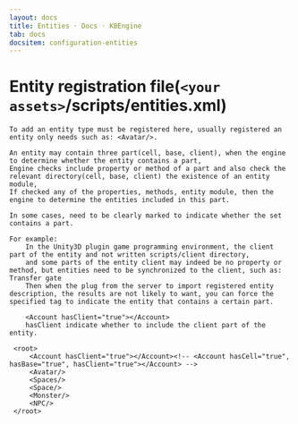 ```yaml
---
layout: docs
title: Entities · Docs · KBEngine
tab: docs
docsitem: configuration-entities
---
```


Entity registration file(`<your assets>`/scripts/entities.xml)
===================

	To add an entity type must be registered here, usually registered an entity only needs such as: <Avatar/>.

	An entity may contain three part(cell, base, client), when the engine to determine whether the entity contains a part, 
	Engine checks include property or method of a part and also check the relevant directory(cell, base, client) the existence of an entity module,
	If checked any of the properties, methods, entity module, then the engine to determine the entities included in this part.

	In some cases, need to be clearly marked to indicate whether the set contains a part.

	For example: 
		In the Unity3D plugin game programming environment, the client part of the entity and not written scripts/client directory, 
		and some parts of the entity client may indeed be no property or method, but entities need to be synchronized to the client, such as: Transfer gate
		Then when the plug from the server to import registered entity description, the results are not likely to want, you can force the specified tag to indicate the entity that contains a certain part.

		<Account hasClient="true"></Account>
		hasClient indicate whether to include the client part of the entity.

	 <root>
	     <Account hasClient="true"></Account><!-- <Account hasCell="true", hasBase="true", hasClient="true"></Account> -->
	     <Avatar/>
	     <Spaces/>
	     <Space/>
	     <Monster/>
	     <NPC/>
	 </root>

